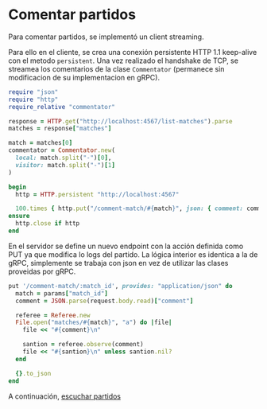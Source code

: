 # Comentar partidos

Para comentar partidos, se implementó un client streaming.

Para ello en el cliente, se crea una conexión persistente HTTP 1.1 keep-alive con el metodo `persistent`.
Una vez realizado el handshake de TCP, se streamea los comentarios de la clase `Commentator` (permanece sin modificacion de su implementacion en gRPC).

```ruby
require "json"
require "http"
require_relative "commentator"

response = HTTP.get("http://localhost:4567/list-matches").parse
matches = response["matches"]

match = matches[0]
commentator = Commentator.new(
  local: match.split("-")[0],
  visitor: match.split("-")[1]
)

begin
  http = HTTP.persistent "http://localhost:4567"

  100.times { http.put("/comment-match/#{match}", json: { comment: commentator.comment }).flush }
ensure
  http.close if http
end
```

En el servidor se define un nuevo endpoint con la acción definida como PUT ya que modifica lo logs del partido.
La lógica interior es identica a la de gRPC, simplemente se trabaja con json en vez de utilizar las clases proveidas por gRPC.
```ruby
put '/comment-match/:match_id', provides: "application/json" do
  match = params["match_id"]
  comment = JSON.parse(request.body.read)["comment"]

  referee = Referee.new
  File.open("matches/#{match}", "a") do |file|
    file << "#{comment}\n"

    santion = referee.observe(comment)
    file << "#{santion}\n" unless santion.nil?
  end

  {}.to_json
end
```

A continuación, [escuchar partidos](escuchar-partidos.md)
